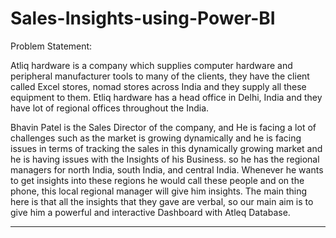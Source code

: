 # Sales-Insights-using-Power-BI

Problem Statement:

Atliq hardware is a company which supplies computer hardware and peripheral manufacturer tools to many of the clients, they have the client called Excel stores, nomad stores across India and they supply all these equipment to them. Etliq hardware has a head office in Delhi, India and they have lot of regional offices throughout the India.

Bhavin Patel is the Sales Director of the company, and He is facing a lot of challenges such as the market is growing dynamically and he is facing issues in terms of tracking the sales in this dynamically growing market and he is having issues with the Insights of his Business. so he has the regional managers for north India, south India, and central India.
Whenever he wants to get insights into these regions he would call these people and on the phone, this local regional manager will give him insights. 
The main thing here is that all the insights that they gave are verbal, so our main aim is to give him a powerful and interactive Dashboard with Atleq Database. 

------------------------------------------------------------------------------------------------------------
